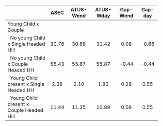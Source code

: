 
|                      |         ASEC |    ATUS-Wend |    ATUS-Wday |     Gap-Wend |      Gap-day |
| -------------------- | :----------: | :----------: | :----------: | :----------: | :----------: |
| Young Child x Couple |              |              |              |              |              |
| &nbsp;&nbsp;No young Child x Single Headed HH |        30.76 |        30.68 |        31.42 |         0.08 |        -0.66 |
| &nbsp;&nbsp;No young Child x Couple Headed HH |        55.43 |        55.87 |        55.87 |        -0.44 |        -0.44 |
| &nbsp;&nbsp;Young Child present x Single Headed HH |         2.38 |         2.10 |         1.83 |         0.28 |         0.55 |
| &nbsp;&nbsp;Young Child present x Couple Headed HH |        11.44 |        11.35 |        10.89 |         0.09 |         0.55 |

